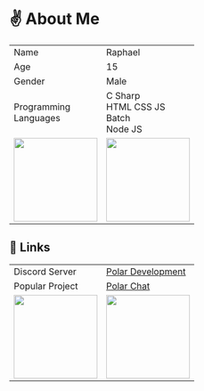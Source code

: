 # ✌ About Me
<table>
  <tr>
    <td>Name</td>
    <td>Raphael</td>
  </tr>
  <tr>
    <td>Age</td>
    <td>15</td>
  </tr>
  <tr>
    <td>Gender</td>
    <td>Male</td>
  </tr>
  <tr>
    <td>Programming<br>Languages</td>
    <td>C Sharp<br>HTML CSS JS<br>Batch<br>Node JS</td>
  </tr>
  <tr>
    <td><img src="https://distok.top/stickers/823972583707377686/823975146263412786.gif" width="150" height="150"></td>
    <td><img src="https://distok.top/stickers/809184961298956310/809190897894817802.gif" width="150" height="150"></td>
  </tr>
</table>

## 🔔 Links
<table>
  <tr>
    <td>Discord Server</td>
    <td><a href="https://dsc.gg/polar69">Polar Development</a></td>
  </tr>
  <tr>
    <td>Popular Project</td>
    <td><a href="https://polar-chatty.polar-69.repl.co/">Polar Chat</a></td>
  </tr>
  <tr>
    <td><img src="https://distok.top/stickers/796138864933863456/796140620111544330.gif" width="150" height="150"></td>
    <td><img src="https://distok.top/stickers/755240383084232756/755243061088616458.gif" width="150" height="150"></td>
  </tr>
</table>
